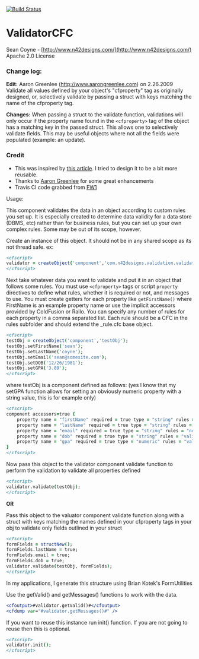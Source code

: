 [![Build Status](https://travis-ci.org/framework-one/fw1.png)](https://travis-ci.org/seancoyne/validatorCFC)

# ValidatorCFC
Sean Coyne - [http://www.n42designs.com/](http://www.n42designs.com/)
Apache 2.0 License

### Change log:

**Edit:** Aaron Greenlee (http://www.aarongreenlee.com) on 2.26.2009
Validate all values defined by your object's "cfproperty" tag as originally designed, or, selectively validate
by passing a struct with keys matching the name of the cfproperty tag.

**Changes:** When passing a struct to the validate function, validations will only occur if the property name
found in the `<cfproperty>` tag of the object has a matching key in the passed struct.
This allows one to selectively validate fields. This may be useful objects where not all the fields were populated (example: an update).

### Credit

* This was inspired by [this article](http://coldfusion.sys-con.com/read/370835.htm). I tried to design it to be a bit more reusable.
* Thanks to [Aaron Greenlee](http://www.aarongreenlee.com) for some great enhancements
* Travis CI code grabbed from [FW1](https://github.com/framework-one/fw1)

Usage:

This component validates the data in an object according to custom rules you set up.  It is especially created to determine data validity for a data store (DBMS, etc) rather than for business rules, but you can set up your own complex rules.  Some may be out of its scope, however.

Create an instance of this object.  It should not be in any shared scope as its not thread safe. ex: 

```cfml
<cfscript>
validator = createObject('component','com.n42designs.validation.validator').init();
</cfscript>
```

Next take whatever data you want to validate and put it in an object that follows some rules. You must use `<cfproperty>` tags or script `property` directives to define what rules, whether it is required or not, and messages to use. You must create getters for each property like `getFirstName()` where FirstName is an example property name or use the implicit accessors provided by ColdFusion or Railo. You can specify any number of rules for each property in a comma separated list.  Each rule should be a CFC in the rules subfolder and should extend the _rule.cfc base object.

```cfml
<cfscript>
testObj = createObject('component','testObj');
testObj.setFirstName('sean');
testObj.setLastName('coyne');
testObj.setEmail('sean@somesite.com');
testObj.setDOB('12/26/1981');
testObj.setGPA('3.89');
</cfscript>
```

where testObj is a component defined as follows: (yes I know that my setGPA function allows for setting an obviously numeric property with a string value, this is for example only)

```cfml
<cfscript>
component accessors=true {
	property name = "firstName" required = true type = "string" rules = "noZeroLengthString" invalidMessage="Please provide your first name";
	property name = "lastName" required = true type = "string" rules = "noZeroLengthString" invalidMessage="Please provide your last name";
	property name = "email" required = true type = "string" rules = "noZeroLengthString,validEmail" invalidMessage="Please provide a valid email address";
	property name = "dob" required = true type = "string" rules = "validDate" invalidMessage="Please provide a valid date of birth";
	property name = "gpa" required = true type = "numeric" rules = "validNumber" invalidMessage="Please provide a valid number for GPA";
}
</cfscript>
```

Now pass this object to the validator component validate function to perform the validation to validate all properties defined

```cfml
<cfscript>
validator.validate(testObj);
</cfscript>
```

**OR**

Pass this object to the valuator component validate function along with a struct with keys matching the names defined in your cfproperty tags in your obj to validate only fields outlined in your struct

```cfml
<cfscript>
formFields = structNew();
formFields.lastName = true;
formFields.email = true;
formFields.dob = true;
validator.validate(testObj, formFields);
</cfscript>
```

In my applications, I generate this structure using Brian Kotek's FormUtilities

Use the getValid() and getMessages() functions to work with the data.

```cfml
<cfoutput>#validator.getValid()#</cfoutput>
<cfdump var="#validator.getMessages()#" />
```

If you want to reuse this instance run init() function. If you are not going to reuse then this is optional.

```cfml
<cfscript>
validator.init();
</cfscript>
```